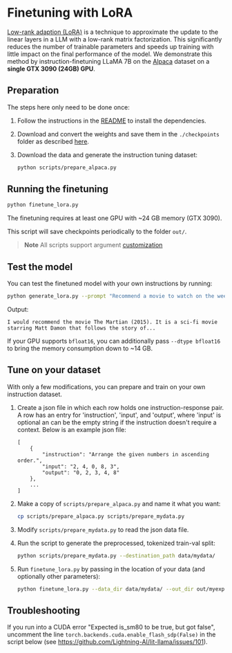 # Finetuning with LoRA

[Low-rank adaption (LoRA)](https://arxiv.org/abs/2106.09685) is a technique to approximate the update to the linear layers in a LLM with a low-rank matrix factorization. This significantly reduces the number of trainable parameters and speeds up training with little impact on the final performance of the model.
We demonstrate this method by instruction-finetuning LLaMA 7B on the [Alpaca](https://github.com/tatsu-lab/stanford_alpaca) dataset on a **single GTX 3090 (24GB) GPU**.

## Preparation

The steps here only need to be done once:

1. Follow the instructions in the [README](README.md) to install the dependencies.
2. Download and convert the weights and save them in the `./checkpoints` folder as described [here](download_weights.md).
3. Download the data and generate the instruction tuning dataset:

   ```bash
   python scripts/prepare_alpaca.py
   ```

## Running the finetuning

```bash
python finetune_lora.py
```

The finetuning requires at least one GPU with ~24 GB memory (GTX 3090).

This script will save checkpoints periodically to the folder `out/`.

> **Note**
> All scripts support argument [customization](customize_paths.md)


## Test the model

You can test the finetuned model with your own instructions by running:

```bash
python generate_lora.py --prompt "Recommend a movie to watch on the weekend."
```
Output:
```
I would recommend the movie The Martian (2015). It is a sci-fi movie starring Matt Damon that follows the story of...
```

If your GPU supports `bfloat16`, you can additionally pass `--dtype bfloat16` to bring the memory consumption down to ~14 GB.

## Tune on your dataset

With only a few modifications, you can prepare and train on your own instruction dataset.

1. Create a json file in which each row holds one instruction-response pair. 
   A row has an entry for 'instruction', 'input', and 'output', where 'input' is optional an can be 
   the empty string if the instruction doesn't require a context. Below is an example json file:

    ```
    [
        {
            "instruction": "Arrange the given numbers in ascending order.",
            "input": "2, 4, 0, 8, 3",
            "output": "0, 2, 3, 4, 8"
        },
        ...
    ]
    ```

2. Make a copy of `scripts/prepare_alpaca.py` and name it what you want:

    ```bash
    cp scripts/prepare_alpaca.py scripts/prepare_mydata.py
    ```

3. Modify `scripts/prepare_mydata.py` to read the json data file.
4. Run the script to generate the preprocessed, tokenized train-val split:

    ```bash
    python scripts/prepare_mydata.py --destination_path data/mydata/
    ```

5. Run `finetune_lora.py` by passing in the location of your data (and optionally other parameters):
    
    ```bash
    python finetune_lora.py --data_dir data/mydata/ --out_dir out/myexperiment
    ```


## Troubleshooting

If you run into a CUDA error "Expected is_sm80 to be true, but got false", uncomment the line
`torch.backends.cuda.enable_flash_sdp(False)` in the script below (see https://github.com/Lightning-AI/lit-llama/issues/101).

